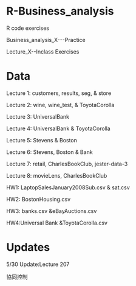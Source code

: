 # R-Business_analysis
R code exercises

Business_analysis_X---Practice


Lecture_X--Inclass Exercises

# Data
Lecture 1: customers, results, seg, & store

Lecture 2: wine, wine_test, & ToyotaCorolla

Lecture 3: UniversalBank

Lecture 4: UniversalBank & ToyotaCorolla

Lecture 5: Stevens & Boston

Lecture 6: Stevens, Boston & Bank

Lecture 7: retail, CharlesBookClub, jester-data-3

Lecture 8: movieLens, CharlesBookClub

HW1: LaptopSalesJanuary2008Sub.csv & sat.csv 

HW2: BostonHousing.csv 

HW3: banks.csv &eBayAuctions.csv 

HW4:Universal Bank &ToyotaCorolla.csv



# Updates


5/30 Update:Lecture 207

協同控制

